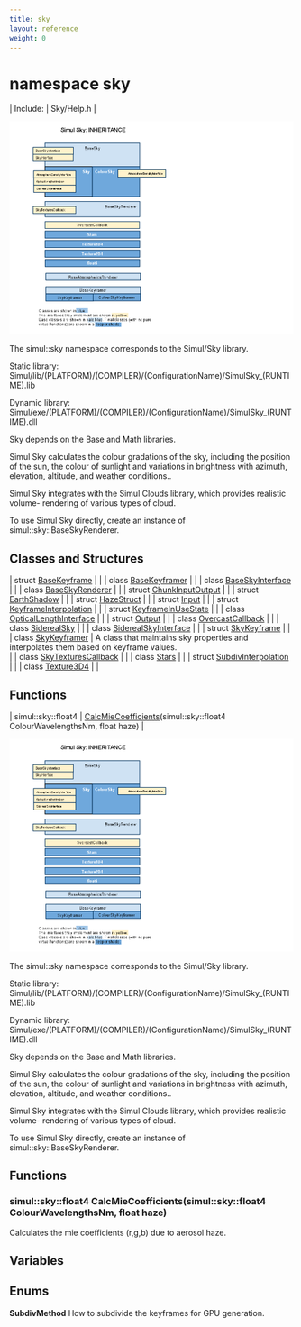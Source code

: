 ```yaml
---
title: sky
layout: reference
weight: 0
---
```

namespace sky
===

| Include: | Sky/Help.h |


![](/Images/SkyInheritance.png)


The simul::sky namespace corresponds to the Simul/Sky library.

Static library: Simul/lib/(PLATFORM)/(COMPILER)/(ConfigurationName)/SimulSky_(RUNTIME).lib

Dynamic library: Simul/exe/(PLATFORM)/(COMPILER)/(ConfigurationName)/SimulSky_(RUNTIME).dll

Sky depends on the Base and Math libraries.

Simul Sky calculates the colour gradations of the sky, including the
position of the sun, the colour of sunlight and variations in brightness with azimuth, elevation, altitude,
and weather conditions..

Simul Sky integrates with the Simul Clouds library, which provides realistic volume-
rendering of various types of cloud.

To use Simul Sky directly, create an instance of simul::sky::BaseSkyRenderer.

  


Classes and Structures
---

| struct [BaseKeyframe](sky/basekeyframe) |  |
| class [BaseKeyframer](sky/basekeyframer) |  |
| class [BaseSkyInterface](sky/baseskyinterface) |  |
| class [BaseSkyRenderer](sky/baseskyrenderer) |  |
| struct [ChunkInputOutput](sky/chunkinputoutput) |  |
| struct [EarthShadow](sky/earthshadow) |  |
| struct [HazeStruct](sky/hazestruct) |  |
| struct [Input](sky/input) |  |
| struct [KeyframeInterpolation](sky/keyframeinterpolation) |  |
| struct [KeyframeInUseState](sky/keyframeinusestate) |  |
| class [OpticalLengthInterface](sky/opticallengthinterface) |  |
| struct [Output](sky/output) |  |
| class [OvercastCallback](sky/overcastcallback) |  |
| class [SiderealSky](sky/siderealsky) |  |
| class [SiderealSkyInterface](sky/siderealskyinterface) |  |
| struct [SkyKeyframe](sky/skykeyframe) |  |
| class [SkyKeyframer](sky/skykeyframer) | A class that maintains sky properties and interpolates them based on keyframe values.<br> |
| class [SkyTexturesCallback](sky/skytexturescallback) |  |
| class [Stars](sky/stars) |  |
| struct [SubdivInterpolation](sky/subdivinterpolation) |  |
| class [Texture3D4](sky/texture3d4) |  |

Functions
---

| simul::sky::float4 | [CalcMieCoefficients](#CalcMieCoefficients)(simul::sky::float4 ColourWavelengthsNm, float haze) |


![](/Images/SkyInheritance.png)


The simul::sky namespace corresponds to the Simul/Sky library.

Static library: Simul/lib/(PLATFORM)/(COMPILER)/(ConfigurationName)/SimulSky_(RUNTIME).lib

Dynamic library: Simul/exe/(PLATFORM)/(COMPILER)/(ConfigurationName)/SimulSky_(RUNTIME).dll

Sky depends on the Base and Math libraries.

Simul Sky calculates the colour gradations of the sky, including the
position of the sun, the colour of sunlight and variations in brightness with azimuth, elevation, altitude,
and weather conditions..

Simul Sky integrates with the Simul Clouds library, which provides realistic volume-
rendering of various types of cloud.

To use Simul Sky directly, create an instance of simul::sky::BaseSkyRenderer.

  


Functions
---

### <a name="CalcMieCoefficients"/>simul::sky::float4 CalcMieCoefficients(simul::sky::float4 ColourWavelengthsNm, float haze)
Calculates the mie coefficients (r,g,b) due to aerosol haze.

Variables
---

Enums
---

**SubdivMethod**  How to subdivide the keyframes for GPU generation.
